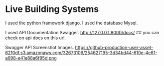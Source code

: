 # Live Building Systems
I used the python framework django. I used the database Mysql.

I used API Documentation Swagger.
http://127.0.0.1:8000/docs/  ## you can check on api docs on this url.

Swagger API Screenshot Images.
https://github-production-user-asset-6210df.s3.amazonaws.com/32673106/254627195-3d34bd44-610e-4c61-a698-e41e88a6f95d.png

